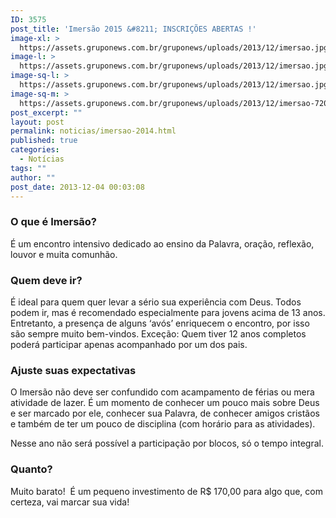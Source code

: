 ```yaml
---
ID: 3575
post_title: 'Imersão 2015 &#8211; INSCRIÇÕES ABERTAS !'
image-xl: >
  https://assets.gruponews.com.br/gruponews/uploads/2013/12/imersao.jpg
image-l: >
  https://assets.gruponews.com.br/gruponews/uploads/2013/12/imersao.jpg
image-sq-l: >
  https://assets.gruponews.com.br/gruponews/uploads/2013/12/imersao.jpg
image-sq-m: >
  https://assets.gruponews.com.br/gruponews/uploads/2013/12/imersao-720x353.jpg
post_excerpt: ""
layout: post
permalink: noticias/imersao-2014.html
published: true
categories:
  - Notícias
tags: ""
author: ""
post_date: 2013-12-04 00:03:08
---
```

<h3>O que é Imersão?</h3>
É um encontro intensivo dedicado ao ensino da Palavra, oração, reflexão, louvor e muita comunhão.
<h3>Quem deve ir?</h3>
É ideal para quem quer levar a sério sua experiência com Deus. Todos podem ir, mas é recomendado especialmente para jovens acima de 13 anos. Entretanto, a presença de alguns ‘avós’ enriquecem o encontro, por isso são sempre muito bem-vindos. Exceção: Quem tiver 12 anos completos poderá participar apenas acompanhado por um dos pais.
<h3>Ajuste suas expectativas</h3>
O Imersão não deve ser confundido com acampamento de férias ou mera atividade de lazer. É um momento de conhecer um pouco mais sobre Deus e ser marcado por ele, conhecer sua Palavra, de conhecer amigos cristãos e também de ter um pouco de disciplina (com horário para as atividades).

Nesse ano não será possível a participação por blocos, só o tempo integral.
<h3>Quanto?</h3>
Muito barato!  É um pequeno investimento de R$ 170,00 para algo que, com certeza, vai marcar sua vida!